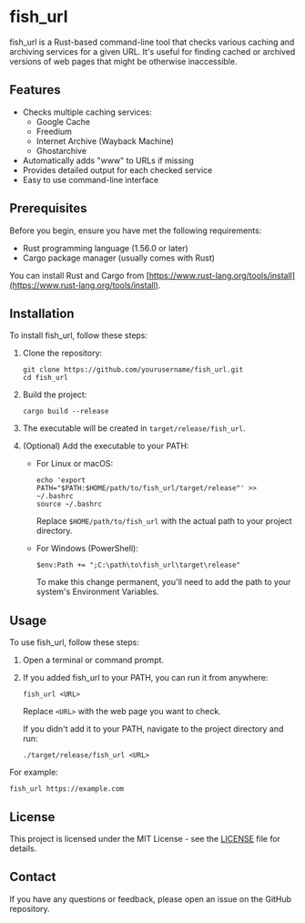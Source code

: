# fish_url

fish_url is a Rust-based command-line tool that checks various caching and archiving services for a given URL. It's useful for finding cached or archived versions of web pages that might be otherwise inaccessible.

## Features

- Checks multiple caching services:
  - Google Cache
  - Freedium
  - Internet Archive (Wayback Machine)
  - Ghostarchive
- Automatically adds "www" to URLs if missing
- Provides detailed output for each checked service
- Easy to use command-line interface

## Prerequisites

Before you begin, ensure you have met the following requirements:

- Rust programming language (1.56.0 or later)
- Cargo package manager (usually comes with Rust)

You can install Rust and Cargo from [https://www.rust-lang.org/tools/install](https://www.rust-lang.org/tools/install).

## Installation

To install fish_url, follow these steps:

1. Clone the repository:

   ```
   git clone https://github.com/yourusername/fish_url.git
   cd fish_url
   ```

2. Build the project:

   ```
   cargo build --release
   ```

3. The executable will be created in `target/release/fish_url`.

4. (Optional) Add the executable to your PATH:

   - For Linux or macOS:

     ```
     echo 'export PATH="$PATH:$HOME/path/to/fish_url/target/release"' >> ~/.bashrc
     source ~/.bashrc
     ```

     Replace `$HOME/path/to/fish_url` with the actual path to your project directory.

   - For Windows (PowerShell):
     ```
     $env:Path += ";C:\path\to\fish_url\target\release"
     ```
     To make this change permanent, you'll need to add the path to your system's Environment Variables.

## Usage

To use fish_url, follow these steps:

1. Open a terminal or command prompt.
2. If you added fish_url to your PATH, you can run it from anywhere:

   ```
   fish_url <URL>
   ```

   Replace `<URL>` with the web page you want to check.

   If you didn't add it to your PATH, navigate to the project directory and run:

   ```
   ./target/release/fish_url <URL>
   ```

For example:

```
fish_url https://example.com
```

## License

This project is licensed under the MIT License - see the [LICENSE](LICENSE) file for details.

## Contact

If you have any questions or feedback, please open an issue on the GitHub repository.
